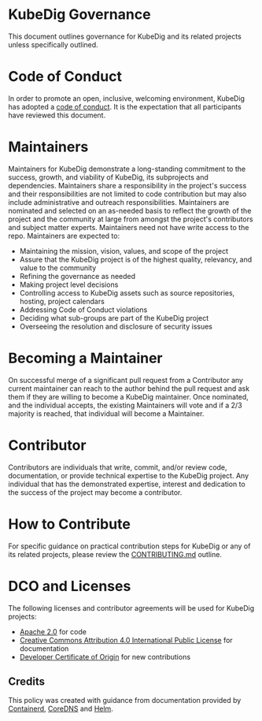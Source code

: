 # KubeDig Governance

This document outlines governance for KubeDig and its related projects unless specifically outlined.

# Code of Conduct

In order to promote an open, inclusive, welcoming environment, KubeDig has adopted a [code of conduct](https://github.com/zfz-725/KubeDig/blob/main/CODE_OF_CONDUCT.md). It is the expectation that all participants have reviewed this document.

# Maintainers

Maintainers for KubeDig demonstrate a long-standing commitment to the success, growth, and viability of KubeDig, its subprojects and dependencies. Maintainers share a responsibility in the project's success and their responsibilities are not limited to code contribution but may also include administrative and outreach responsibilities. Maintainers are nominated and selected on an as-needed basis to reflect the growth of the project and the community at large from amongst the project's contributors and subject matter experts. Maintainers need not have write access to the repo. Maintainers are expected to: 

* Maintaining the mission, vision, values, and scope of the project
* Assure that the KubeDig project is of the highest quality, relevancy, and value to the community
* Refining the governance as needed
* Making project level decisions
* Controlling access to KubeDig assets such as source repositories, hosting, project calendars
* Addressing Code of Conduct violations
* Deciding what sub-groups are part of the KubeDig project
* Overseeing the resolution and disclosure of security issues

# Becoming a Maintainer

On successful merge of a significant pull request from a Contributor any current maintainer can reach to the author behind the pull request and ask them if they are willing to become a KubeDig maintainer. Once nominated, and the individual accepts, the existing Maintainers will vote and if a 2/3 majority is reached, that individual will become a Maintainer.

# Contributor

Contributors are individuals that write, commit, and/or review code, documentation, or provide technical expertise to the KubeDig project. Any individual that has the demonstrated expertise, interest and dedication to the success of the project may become a contributor. 

# How to Contribute

For specific guidance on practical contribution steps for KubeDig or any of its related projects, please review the [CONTRIBUTING.md](./CONTRIBUTING.md) outline.


# DCO and Licenses

The following licenses and contributor agreements will be used for KubeDig projects:

* [Apache 2.0](https://opensource.org/licenses/Apache-2.0) for code
* [Creative Commons Attribution 4.0 International Public License](https://creativecommons.org/licenses/by/4.0/legalcode) for documentation
* [Developer Certificate of Origin](https://developercertificate.org/) for new contributions

## Credits
This policy was created with guidance from documentation provided by [Containerd](https://github.com/containerd/project/blob/master/GOVERNANCE.md), [CoreDNS](https://github.com/coredns/coredns/blob/master/GOVERNANCE.md) and [Helm](https://github.com/helm/community/blob/main/governance/governance.md).
